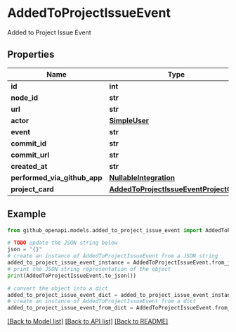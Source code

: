 # AddedToProjectIssueEvent

Added to Project Issue Event

## Properties

Name | Type | Description | Notes
------------ | ------------- | ------------- | -------------
**id** | **int** |  | 
**node_id** | **str** |  | 
**url** | **str** |  | 
**actor** | [**SimpleUser**](SimpleUser.md) |  | 
**event** | **str** |  | 
**commit_id** | **str** |  | 
**commit_url** | **str** |  | 
**created_at** | **str** |  | 
**performed_via_github_app** | [**NullableIntegration**](NullableIntegration.md) |  | 
**project_card** | [**AddedToProjectIssueEventProjectCard**](AddedToProjectIssueEventProjectCard.md) |  | [optional] 

## Example

```python
from github_openapi.models.added_to_project_issue_event import AddedToProjectIssueEvent

# TODO update the JSON string below
json = "{}"
# create an instance of AddedToProjectIssueEvent from a JSON string
added_to_project_issue_event_instance = AddedToProjectIssueEvent.from_json(json)
# print the JSON string representation of the object
print(AddedToProjectIssueEvent.to_json())

# convert the object into a dict
added_to_project_issue_event_dict = added_to_project_issue_event_instance.to_dict()
# create an instance of AddedToProjectIssueEvent from a dict
added_to_project_issue_event_from_dict = AddedToProjectIssueEvent.from_dict(added_to_project_issue_event_dict)
```
[[Back to Model list]](../README.md#documentation-for-models) [[Back to API list]](../README.md#documentation-for-api-endpoints) [[Back to README]](../README.md)


